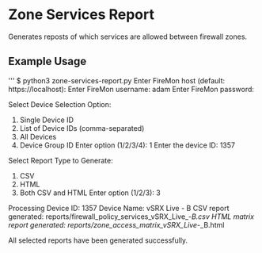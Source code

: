 # Zone Services Report
Generates reposts of which services are allowed between firewall zones.

## Example Usage
'''
$ python3 zone-services-report.py
Enter FireMon host (default: https://localhost):
Enter FireMon username: adam
Enter FireMon password:

Select Device Selection Option:
1. Single Device ID
2. List of Device IDs (comma-separated)
3. All Devices
4. Device Group ID
Enter option (1/2/3/4): 1
Enter the device ID: 1357

Select Report Type to Generate:
1. CSV
2. HTML
3. Both CSV and HTML
Enter option (1/2/3): 3

Processing Device ID: 1357
Device Name: vSRX Live - B
CSV report generated: reports/firewall_policy_services_vSRX_Live_-_B.csv
HTML matrix report generated: reports/zone_access_matrix_vSRX_Live_-_B.html

All selected reports have been generated successfully.
```
